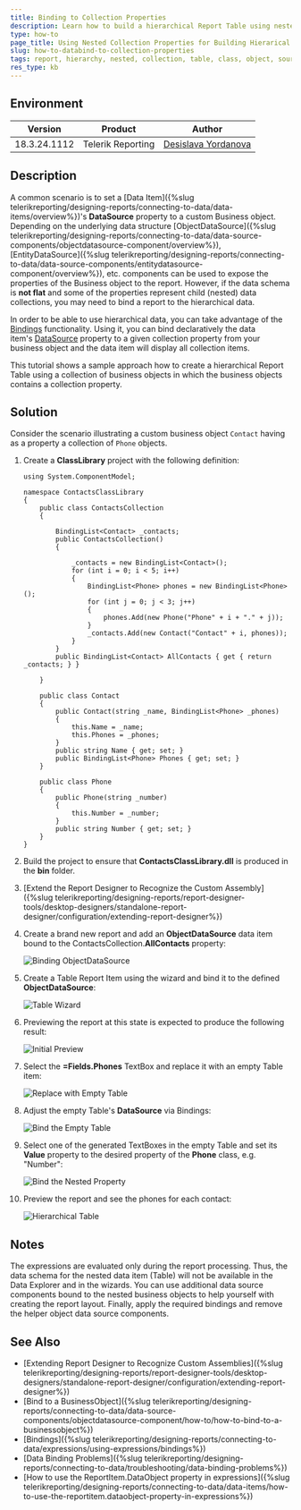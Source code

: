 ```yaml
---
title: Binding to Collection Properties
description: Learn how to build a hierarchical Report Table using nested Collection Properties.
type: how-to
page_title: Using Nested Collection Properties for Building Hierarical Table
slug: how-to-databind-to-collection-properties
tags: report, hierarchy, nested, collection, table, class, object, source
res_type: kb
---
```


## Environment

| Version | Product | Author | 
| ---- | ---- | ---- | 
| 18.3.24.1112 | Telerik Reporting |[Desislava Yordanova](https://www.telerik.com/blogs/author/desislava-yordanova)| 

## Description

A common scenario is to set a [Data Item]({%slug telerikreporting/designing-reports/connecting-to-data/data-items/overview%})'s **DataSource** property to a custom Business object. Depending on the underlying data structure [ObjectDataSource]({%slug telerikreporting/designing-reports/connecting-to-data/data-source-components/objectdatasource-component/overview%}), [EntityDataSource]({%slug telerikreporting/designing-reports/connecting-to-data/data-source-components/entitydatasource-component/overview%}), etc. components can be used to expose the properties of the Business object to the report. However, if the data schema is **not flat** and some of the properties represent child (nested) data collections, you may need to bind a report to the hierarchical data.

In order to be able to use hierarchical data, you can take advantage of the [Bindings](/api/Telerik.Reporting.ReportItemBase#Telerik_Reporting_ReportItemBase_Bindings) functionality. Using it, you can bind declaratively the data item's [DataSource](/api/Telerik.Reporting.DataItem#Telerik_Reporting_DataItem_DataSource) property to a given collection property from your business object and the data item will display all collection items.

This tutorial shows a sample approach how to create a hierarchical Report Table using a collection of business objects  in which the business objects contains a collection property.

## Solution

Consider the scenario illustrating a custom business object `Contact` having as a property a collection of `Phone` objects.

1. Create a **ClassLibrary** project with the following definition:

	````CSharp
	using System.ComponentModel;

	namespace ContactsClassLibrary
	{
		public class ContactsCollection
		{

			BindingList<Contact> _contacts;
			public ContactsCollection()
			{

				_contacts = new BindingList<Contact>();
				for (int i = 0; i < 5; i++)
				{
					BindingList<Phone> phones = new BindingList<Phone>();
					for (int j = 0; j < 3; j++)
					{
						phones.Add(new Phone("Phone" + i + "." + j));
					}
					_contacts.Add(new Contact("Contact" + i, phones));
				}
			}
			public BindingList<Contact> AllContacts { get { return _contacts; } }

		}

		public class Contact
		{
			public Contact(string _name, BindingList<Phone> _phones)
			{
				this.Name = _name;
				this.Phones = _phones;
			}
			public string Name { get; set; }
			public BindingList<Phone> Phones { get; set; }
		}

		public class Phone
		{
			public Phone(string _number)
			{
				this.Number = _number;
			}
			public string Number { get; set; }
		}
	}
	````

2. Build the project to ensure that **ContactsClassLibrary.dll** is produced in the **bin** folder.

3. [Extend the Report Designer to Recognize the Custom Assembly]({%slug telerikreporting/designing-reports/report-designer-tools/desktop-designers/standalone-report-designer/configuration/extending-report-designer%})

4. Create a brand new report and add an **ObjectDataSource** data item bound to the ContactsCollection.**AllContacts** property:

	![Binding ObjectDataSource](images/binding-object-data-source.png) 

5. Create a Table Report Item using the wizard and bind it to the defined **ObjectDataSource**:

	![Table Wizard](images/table-wizard.png)  

6. Previewing the report at this state is expected to produce the following result:

	![Initial Preview](images/initial-preview.png)   

7. Select the **=Fields.Phones** TextBox and replace it with an empty Table item:

	![Replace with Empty Table](images/replace-with-empty-table.png)    

8. Adjust the empty Table's **DataSource** via Bindings:

	![Bind the Empty Table](images/bind-the-empty-table.png)   

9. Select one of the generated TextBoxes in the empty Table and set its **Value** property to the desired property of the **Phone** class, e.g. "Number":

	![Bind the Nested Property](images/bind-the-nested-property.png)    

10. Preview the report and see the phones for each contact:

	![Hierarchical Table](images/hierarchical-table.png)    

## Notes

The expressions are evaluated only during the report processing. Thus, the data schema for the nested data item (Table) will not be available in the Data Explorer and in the wizards. You can use additional data source components bound to the nested business objects to help yourself with creating the report layout. Finally, apply the required bindings and remove the helper object data source components.

## See Also

* [Extending Report Designer to Recognize Custom Assemblies]({%slug telerikreporting/designing-reports/report-designer-tools/desktop-designers/standalone-report-designer/configuration/extending-report-designer%})
* [Bind to a BusinessObject]({%slug telerikreporting/designing-reports/connecting-to-data/data-source-components/objectdatasource-component/how-to/how-to-bind-to-a-businessobject%})
* [Bindings]({%slug telerikreporting/designing-reports/connecting-to-data/expressions/using-expressions/bindings%})
* [Data Binding Problems]({%slug telerikreporting/designing-reports/connecting-to-data/troubleshooting/data-binding-problems%})
* [How to use the ReportItem.DataObject property in expressions]({%slug telerikreporting/designing-reports/connecting-to-data/data-items/how-to-use-the-reportitem.dataobject-property-in-expressions%})
